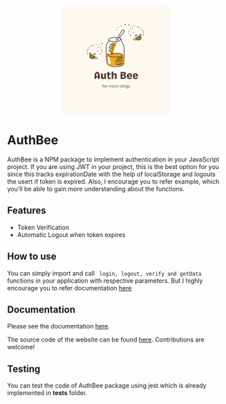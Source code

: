 <p align="center">
  <img width="250px" height="250px" src="./example/public/icon.png" />
</p>

# AuthBee

AuthBee is a NPM package to implement authentication in your JavaScript project. If you are using JWT in your project, this is the best option for you since this tracks expirationDate with the help of localStorage and logouts the usert if token is expired. Also, I encourage you to refer example, which you'll be able to gain more understanding about the functions.

## Features

* Token Verification
* Automatic Logout when token expires

## How to use

You can simply import and call ``` login, logout, verify and getData``` functions in your application with respective parameters. But I highly encourage you to refer documentation [here](https://npmjs.com/authbee)

## Documentation

Please see the documentation [here](https://npmjs.com/authbee).

The source code of the website can be found [here](https://github.com/shakyapeiris/AuthBee/tree/main/example). Contributions are welcome!

## Testing

You can test the code of AuthBee package using jest which is already implemented in __tests__ folder.

